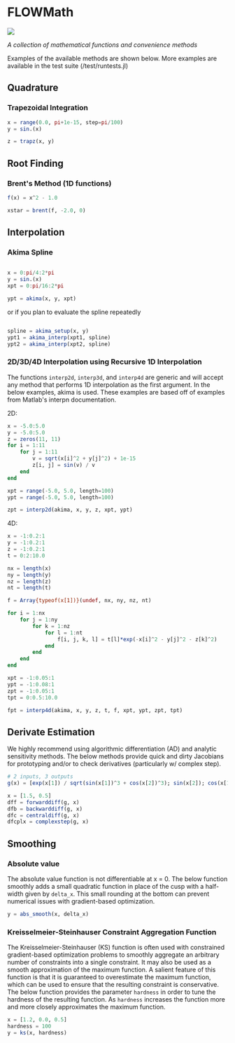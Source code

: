 # FLOWMath

<!--
[![Stable](https://img.shields.io/badge/docs-stable-blue.svg)](https://byuflowlab.github.io/FLOWMath.jl/stable)
[![Dev](https://img.shields.io/badge/docs-dev-blue.svg)](https://byuflowlab.github.io/FLOWMath.jl/dev)
-->
![](https://github.com/byuflowlab/FLOWMath.jl/workflows/Run%20tests/badge.svg)

*A collection of mathematical functions and convenience methods*

Examples of the available methods are shown below.  More examples are available in the test suite (/test/runtests.jl)

## Quadrature

### Trapezoidal Integration

```julia
x = range(0.0, pi+1e-15, step=pi/100)
y = sin.(x)

z = trapz(x, y)
```

## Root Finding 

### Brent's Method (1D functions)

```julia
f(x) = x^2 - 1.0

xstar = brent(f, -2.0, 0)
```

## Interpolation

### Akima Spline

```julia

x = 0:pi/4:2*pi
y = sin.(x)
xpt = 0:pi/16:2*pi

ypt = akima(x, y, xpt)
```

or if you plan to evaluate the spline repeatedly

```julia

spline = akima_setup(x, y)
ypt1 = akima_interp(xpt1, spline)
ypt2 = akima_interp(xpt2, spline)
```

### 2D/3D/4D Interpolation using Recursive 1D Interpolation

The functions `interp2d`, `interp3d`, and `interp4d` are generic and will accept any method that performs 1D interpolation as the first argument.  In the below examples, akima is used.  These examples are based off of examples from Matlab's interpn documentation.

2D:
```julia
x = -5.0:5.0
y = -5.0:5.0
z = zeros(11, 11)
for i = 1:11
    for j = 1:11
        v = sqrt(x[i]^2 + y[j]^2) + 1e-15
        z[i, j] = sin(v) / v
    end
end

xpt = range(-5.0, 5.0, length=100)
ypt = range(-5.0, 5.0, length=100)

zpt = interp2d(akima, x, y, z, xpt, ypt)

```

4D:
```julia
x = -1:0.2:1
y = -1:0.2:1
z = -1:0.2:1
t = 0:2:10.0

nx = length(x)
ny = length(y)
nz = length(z)
nt = length(t)

f = Array{typeof(x[1])}(undef, nx, ny, nz, nt)

for i = 1:nx
    for j = 1:ny
        for k = 1:nz
            for l = 1:nt
                f[i, j, k, l] = t[l]*exp(-x[i]^2 - y[j]^2 - z[k]^2)
            end
        end
    end
end

xpt = -1:0.05:1
ypt = -1:0.08:1
zpt = -1:0.05:1
tpt = 0:0.5:10.0

fpt = interp4d(akima, x, y, z, t, f, xpt, ypt, zpt, tpt)
```

## Derivate Estimation

We highly recommend using algorithmic differentiation (AD) and analytic sensitivity methods.  The below methods provide quick and dirty Jacobians for prototyping and/or to check derivatives (particularly w/ complex step).

```julia
# 2 inputs, 3 outputs
g(x) = [exp(x[1]) / sqrt(sin(x[1])^3 + cos(x[2])^3); sin(x[2]); cos(x[1])]

x = [1.5, 0.5]
dff = forwarddiff(g, x)
dfb = backwarddiff(g, x)
dfc = centraldiff(g, x)
dfcplx = complexstep(g, x)
```

## Smoothing

### Absolute value

The absolute value function is not differentiable at x = 0.  The below function smoothly adds a small quadratic function in place of the cusp with a half-width given by `delta_x`.  This small rounding at the bottom can prevent numerical issues with gradient-based optimization.

```julia
y = abs_smooth(x, delta_x)
```

### Kreisselmeier-Steinhauser Constraint Aggregation Function

The Kreisselmeier-Steinhauser (KS) function is often used with constrained gradient-based optimization problems to smoothly aggregate an arbitrary number of constraints into a single constraint.  It may also be used as a smooth approximation of the maximum function.  A salient feature of this function is that it is guaranteed to overestimate the maximum function, which can be used to ensure that the resulting constraint is conservative.  The below function provides the parameter `hardness` in order to tune the hardness of the resulting function.  As `hardness` increases the function more and more closely approximates the maximum function.

```julia
x = [1.2, 0.0, 0.5]
hardness = 100
y = ks(x, hardness)
```
